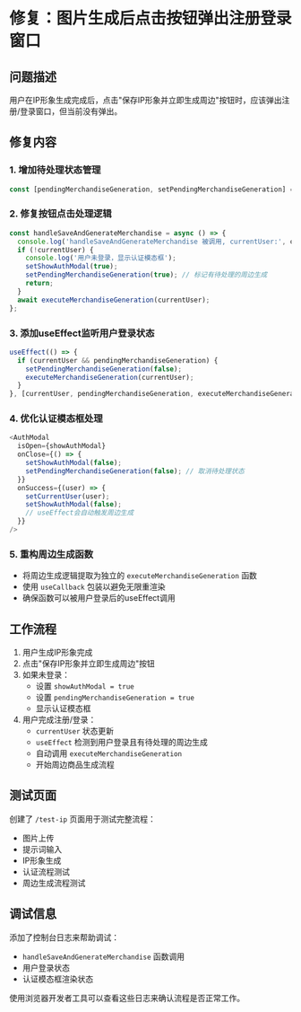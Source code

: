 # 修复：图片生成后点击按钮弹出注册登录窗口

## 问题描述
用户在IP形象生成完成后，点击"保存IP形象并立即生成周边"按钮时，应该弹出注册/登录窗口，但当前没有弹出。

## 修复内容

### 1. 增加待处理状态管理
```typescript
const [pendingMerchandiseGeneration, setPendingMerchandiseGeneration] = useState(false);
```

### 2. 修复按钮点击处理逻辑
```typescript
const handleSaveAndGenerateMerchandise = async () => {
  console.log('handleSaveAndGenerateMerchandise 被调用, currentUser:', currentUser);
  if (!currentUser) {
    console.log('用户未登录，显示认证模态框');
    setShowAuthModal(true);
    setPendingMerchandiseGeneration(true); // 标记有待处理的周边生成
    return;
  }
  await executeMerchandiseGeneration(currentUser);
};
```

### 3. 添加useEffect监听用户登录状态
```typescript
useEffect(() => {
  if (currentUser && pendingMerchandiseGeneration) {
    setPendingMerchandiseGeneration(false);
    executeMerchandiseGeneration(currentUser);
  }
}, [currentUser, pendingMerchandiseGeneration, executeMerchandiseGeneration]);
```

### 4. 优化认证模态框处理
```typescript
<AuthModal
  isOpen={showAuthModal}
  onClose={() => {
    setShowAuthModal(false);
    setPendingMerchandiseGeneration(false); // 取消待处理状态
  }}
  onSuccess={(user) => {
    setCurrentUser(user);
    setShowAuthModal(false);
    // useEffect会自动触发周边生成
  }}
/>
```

### 5. 重构周边生成函数
- 将周边生成逻辑提取为独立的 `executeMerchandiseGeneration` 函数
- 使用 `useCallback` 包装以避免无限重渲染
- 确保函数可以被用户登录后的useEffect调用

## 工作流程

1. 用户生成IP形象完成
2. 点击"保存IP形象并立即生成周边"按钮
3. 如果未登录：
   - 设置 `showAuthModal = true`
   - 设置 `pendingMerchandiseGeneration = true`
   - 显示认证模态框
4. 用户完成注册/登录：
   - `currentUser` 状态更新
   - `useEffect` 检测到用户登录且有待处理的周边生成
   - 自动调用 `executeMerchandiseGeneration`
   - 开始周边商品生成流程

## 测试页面
创建了 `/test-ip` 页面用于测试完整流程：
- 图片上传
- 提示词输入  
- IP形象生成
- 认证流程测试
- 周边生成流程测试

## 调试信息
添加了控制台日志来帮助调试：
- `handleSaveAndGenerateMerchandise` 函数调用
- 用户登录状态
- 认证模态框渲染状态

使用浏览器开发者工具可以查看这些日志来确认流程是否正常工作。